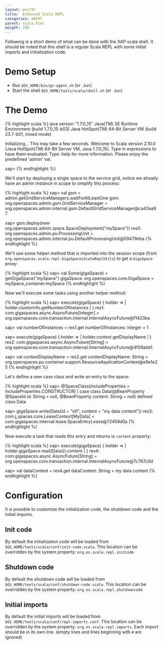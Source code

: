```yaml
---
layout: post97
title:  Enhanced Scala REPL
categories: XAP97
parent: scala.html
weight: 200
---
```



Following is a short demo of what can be done with the XAP scala shell. It should be noted that this shell is a regular Scala REPL with some initial imports and initialization code.

# Demo Setup

- Run `$GS_HOME/bin/gs-agent.sh` (or `.bat`)
- Start the shell `$GS_HOME/tools/scala/shell.sh` (or `.bat`)

# The Demo

{% highlight scala %}
java version "1.7.0_15"
Java(TM) SE Runtime Environment (build 1.7.0_15-b03)
Java HotSpot(TM) 64-Bit Server VM (build 23.7-b01, mixed mode)

Initializing... This may take a few seconds.
Welcome to Scala version 2.10.0 (Java HotSpot(TM) 64-Bit Server VM, Java 1.7.0_15).
Type in expressions to have them evaluated.
Type :help for more information.
Please enjoy the predefined 'admin' val.

xap>
{% endhighlight %}

We'll start by deploying a single space to the service grid, notice we already have an admin instance in scope to simplify this process:

{% highlight scala %}
xap> val gsm = admin.getGridServiceManagers.waitForAtLeastOne
gsm: org.openspaces.admin.gsm.GridServiceManager = org.openspaces.admin.internal.gsm.DefaultGridServiceManager@ca43aa97

xap> gsm.deploy(new org.openspaces.admin.space.SpaceDeployment("mySpace"))
res0: org.openspaces.admin.pu.ProcessingUnit = org.openspaces.admin.internal.pu.DefaultProcessingUnit@59479eba
{% endhighlight %}

We'll use some helper method that is imported into the session scope (from `org.openspaces.scala.repl.GigaSpacesScalaReplUtils`) to get a `GigaSpace` proxy:

{% highlight scala %}
xap> val Some(gigaSpace) = getGigaSpace("mySpace")
gigaSpace: org.openspaces.core.GigaSpace = mySpace_container:mySpace
{% endhighlight %}

Now we'll execute some tasks using another helper method:

{% highlight scala %}
xap> execute(gigaSpace) { holder =>
     | holder.clusterInfo.getNumberOfInstances
     | }
res1: com.gigaspaces.async.AsyncFuture[Integer] = org.openspaces.core.transaction.internal.InternalAsyncFuture@f1423ba

xap> val numberOfInstances = res1.get
numberOfInstances: Integer = 1

xap> execute(gigaSpace) { holder =>
     |   holder.context.getDisplayName
     | }
res2: com.gigaspaces.async.AsyncFuture[String] = org.openspaces.core.transaction.internal.InternalAsyncFuture@4f09abb1

xap> val contextDisplayName = res2.get
contextDisplayName: String = org.openspaces.pu.container.support.ResourceApplicationContext@e9e1e25
{% endhighlight %}

Let's define a new case class and write an entry to the space:

{% highlight scala %}
xap> @SpaceClass(includeProperties = IncludeProperties.CONSTRUCTOR)
     | case class Data(@BeanProperty @SpaceId id: String = null, @BeanProperty content: String = null)
defined class Data

xap> gigaSpace.write(Data(id = "id1", content = "my data content"))
res3: com.j_spaces.core.LeaseContext[MyData] = com.gigaspaces.internal.lease.SpaceEntryLease@72459d0a
{% endhighlight %}

Now execute a task that reads this entry and returns is `content` property:

{% highlight scala %}
xap> execute(gigaSpace) { holder =>
     |   holder.gigaSpace.read(Data()).content
     | }
res4: com.gigaspaces.async.AsyncFuture[String] = org.openspaces.core.transaction.internal.InternalAsyncFuture@7c767c0d

xap> val dataContent = res4.get
dataContent: String = my data content
{% endhighlight %}

# Configuration

It is possible to customize the initialization code, the shutdown code and the initial imports.

## Init code

By default the initialization code will be loaded from `$GS_HOME/tools/scala/conf/init-code.scala`. This location can be overridden by the system property: `org.os.scala.repl.initcode`

## Shutdown code

By default the shutdown code will be loaded from `$GS_HOME/tools/scala/conf/shutdown-code.scala`. This location can be overridden by the system property: `org.os.scala.repl.shutdowncode`

## Initial imports

By default the initial imports will be loaded from `$GS_HOME/tools/scala/conf/repl-imports.conf`. This location can be overridden by the system property: `org.os.scala.repl.imports`. Each import should be in its own line. (empty lines and lines beginning with `#` are ignored)
